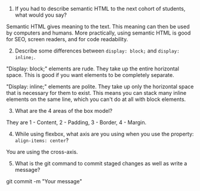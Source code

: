 1. If you had to describe semantic HTML to the next cohort of students, what would you say?

Semantic HTML gives meaning to the text. This meaning can then be used by computers and humans. More practically, using semantic HTML is good for SEO, screen readers, and for code readability.

2. Describe some differences between ```display: block;``` and ```display: inline;```.

"Display: block;" elements are rude. They take up the entire horizontal space. This is good if you want elements to be completely separate. 

"Display: inline;" elements are polite. They take up only the horizontal space that is necessary for them to exist. This means you can stack many inline elements on the same line, which you can't do at all with block elements. 

3. What are the 4 areas of the box model?

They are 1 - Content, 2 - Padding, 3 - Border, 4 - Margin. 

4. While using flexbox, what axis are you using when you use the property: ```align-items: center```?

You are using the cross-axis. 

5. What is the git command to commit staged changes as well as write a message? 

git commit -m "Your message"